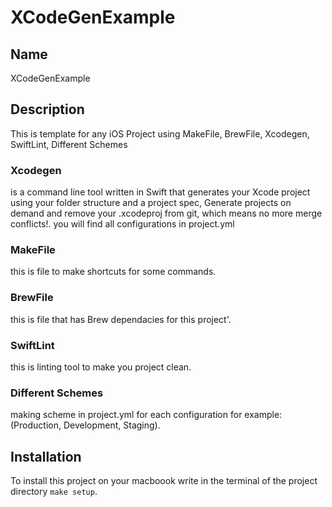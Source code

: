 # XCodeGenExample

## Name
XCodeGenExample

## Description
This is template for any iOS Project using MakeFile, BrewFile, Xcodegen, SwiftLint, Different Schemes
### Xcodegen
is a command line tool written in Swift that generates your Xcode project using your folder structure and a project spec, Generate projects on demand and remove your .xcodeproj from git, which means no more merge conflicts!.
you will find all configurations in project.yml

### MakeFile
this is file to make shortcuts for some commands.

### BrewFile
this is file that has Brew dependacies for this project'.

### SwiftLint
this is linting tool to make you project clean.

### Different Schemes
making scheme in project.yml for each configuration for example: (Production, Development, Staging).


## Installation
To install this project on your macboook write in the terminal of the project directory `make setup`.


